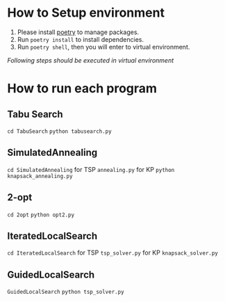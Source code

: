 # How to Setup environment
1. Please install [poetry](https://cocoatomo.github.io/poetry-ja/) to manage packages.
1. Run `poetry install` to install dependencies.
1. Run `poetry shell`, then you will enter to virtual environment.

*Following steps should be executed in virtual environment*

# How to run each program
## Tabu Search
  `cd TabuSearch`
  `python tabusearch.py`
  
## SimulatedAnnealing
  `cd SimulatedAnnealing`
  for TSP
  `annealing.py`
  for KP
  `python knapsack_annealing.py`
  
## 2-opt
  `cd 2opt`
  `python opt2.py`
  
## IteratedLocalSearch
  `cd IteratedLocalSearch`
  for TSP
  `tsp_solver.py` 
  for KP
  `knapsack_solver.py`
  
## GuidedLocalSearch
  `GuidedLocalSearch`
  `python tsp_solver.py`

